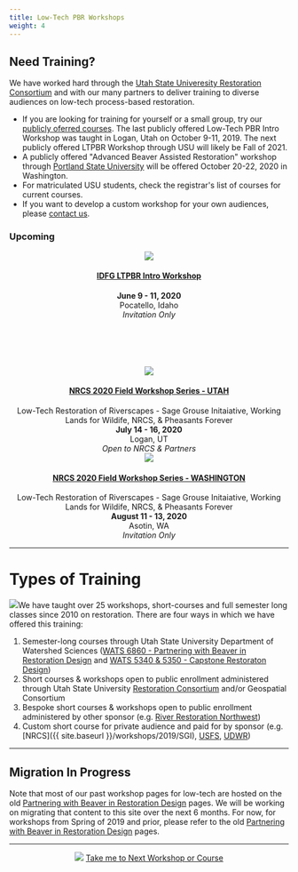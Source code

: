 ```yaml
---
title: Low-Tech PBR Workshops
weight: 4
---
```


## Need Training?
We have worked hard through the [Utah State Univeresity Restoration Consortium](http://restoration.usu.edu) and with our many partners to deliver training to diverse audiences on low-tech process-based restoration. 
- If you are looking for training for yourself or a small group, try our [publicly oferred courses](http://restoration.usu.edu/).  The last publicly offered Low-Tech PBR Intro Workshop was taught in Logan, Utah on October 9-11, 2019. The next publicly offered LTPBR Workshop through USU will likely be Fall of 2021. 
- A publicly offered "Advanced Beaver Assisted Restoration" workshop through [Portland State University](https://www.pdx.edu/environmental-professional-program/river-restoration-certificate) will be offered October 20-22, 2020 in Washington. 
- For matriculated  USU students, check the registrar's list of courses for current courses. 
- If you want to develop a custom workshop for your own audiences, please [contact us](http://restoration.usu.edu/about/contact). 


### Upcoming 

<div class="row small-up-2 medium-up-3">
  <div class="column">
    <div class="card">
      <div align="center" align="middle" class="responsive-embed"> <img src="{{ site.baseurl }}/assets/images/logos/Logo_IdahoFG.png"> </div>
      <div class="card-section" align="center">
        <h4><a href="{{ site.baseurl }}/workshops/2020/IDFG">IDFG LTPBR Intro Workshop</a></h4>
      <b>June 9 - 11, 2020</b> <br>
      Pocatello, Idaho<br>
 		<em>Invitation Only</em>
      </div><br><br><br><br><br>
  </div>
 </div> 
  <div class="column">
<div class="card">
      <div align="center" align="middle" class="responsive-embed"> <img src="{{ site.baseurl }}/assets/images/logos/SGI-Sponsors.png"> </div>
      <div class="card-section" align="center">
        <h4><a href="{{ site.baseurl }}/workshops/2020/SGI/Venues/ut">NRCS 2020 Field Workshop Series - UTAH</a></h4>
     Low-Tech Restoration of Riverscapes - Sage Grouse Initaiative, Working Lands for Wildife, NRCS, & Pheasants Forever<br>
      <b>July 14 - 16, 2020</b> <br>
      Logan, UT<br>
 		<em>Open to NRCS & Partners</em>
      </div>
    </div>
   </div>   
  <div class="column">
    <div class="card">
           <div align="center" align="middle" class="responsive-embed"> <img src="{{ site.baseurl }}/assets/images/logos/SGI-Sponsors.png"> </div>
      <div class="card-section" align="center">
        <h4><a href="{{ site.baseurl }}/workshops/2020/SGI/Venues/wa">NRCS 2020 Field Workshop Series - WASHINGTON</a></h4>
     Low-Tech Restoration of Riverscapes - Sage Grouse Initaiative, Working Lands for Wildife, NRCS, & Pheasants Forever<br>
      <b>August 11 - 13, 2020</b> <br>
      Asotin, WA<br>
 		<em>Invitation Only</em>
      </div>
      </div>
    </div>
  </div>



-----
# Types of Training

<img class="float-right" src="{{ site.baseurl }}/assets/images/workshops/teaching.jpg">We have taught over 25 workshops, short-courses and full semester long classes since 2010 on restoration.  There are four ways in which we have offered this training:
1. Semester-long courses through Utah State University Department of Watershed Sciences ([WATS 6860 - Partnering with Beaver in Restoration Design](http://beaver.joewheaton.org) and [WATS 5340 & 5350 - Capstone Restoraton Design](http://capstone.restoration.usu.edu)) 
2. Short courses & workshops open to public enrollment administered through Utah State University [Restoration Consortium](http://restoration.usu.edu) and/or Geospatial Consortium 
3. Bespoke short courses & workshops open to public enrollment administered by other sponsor (e.g. [River Restoration Northwest](http://beaver.joewheaton.org/2013---rrnw-short-course.html))
4.  Custom short course for private audience  and paid for by sponsor (e.g. [NRCS]({{ site.baseurl }}/workshops/2019/SGI), [USFS](http://beaver.joewheaton.org/2015---usfs-workshop.html),  [UDWR](http://beaver.joewheaton.org/2015---udwr-workshop.html))

------


## Migration In Progress
Note that most of our past workshop pages for low-tech are hosted on the old [Partnering with Beaver in Restoration Design](http://beaver.joewheaton.org/) pages. We will be working on migrating that content to this site over the next 6 months. For now, for workshops from Spring of 2019 and prior, please refer to the old [Partnering with Beaver in Restoration Design](http://beaver.joewheaton.org/) pages.

------
<div align="center" align="middle">
	<a href="http://restoration.usu.edu"><img class="float-right" src="{{ site.baseurl }}/assets/images/logos/Restoration-PAIRED-05_Horizontal_BlueOnWhite.png"></a>
	<a class="button" href="http://restoration.usu.edu/courses/LTPBR_Logan"><i class="fa fa-graduation-cap"></i> Take me to  Next Workshop or Course </a>
</div>

